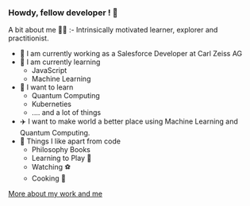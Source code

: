 ### Howdy, fellow developer ! 🤠

A bit about me 🧔🏽 :- Intrinsically motivated learner, explorer and practitionist. 


- 🔭 I am currently working as a Salesforce Developer at Carl Zeiss AG
- 🌱 I am currently learning
    - JavaScript
    - Machine Learning
- 🧠 I want to learn 
    - Quantum Computing
    - Kuberneties 
    - .... and a lot of things
- ✈️ I want to make world a better place using Machine Learning and Quantum Computing.
- 🧩 Things I like apart from code 
    - Philosophy Books
    - Learning to Play 🎸
    - Watching ⚽
    - Cooking 🍕


[More about my work and me](https://yashpatel1998.github.io/)
